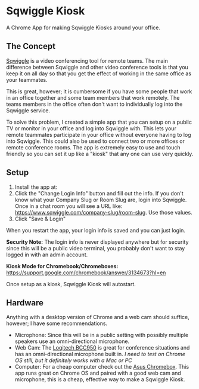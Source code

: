 # Sqwiggle Kiosk

A Chrome App for making Sqwiggle Kiosks around your office.

## The Concept
[Sqwiggle](https://www.sqwiggle.com/) is a video conferencing tool for remote teams. The main difference between Sqwiggle and other video conference tools is that you keep it on all day so that you get the effect of working in the same office as your teammates.

This is great, however; it is cumbersome if you have some people that work in an office together and some team members that work remotely.  The teams members in the office often don't want to individually log into the Sqwiggle service.

To solve this problem, I created a simple app that you can setup on a public TV or monitor in your office and log into Sqwiggle with.  This lets your remote teammates participate in your office without everyone having to log into Sqwiggle. This could also be used to connect two or more offices or remote conference rooms. The app is extremely easy to use and touch friendly so you can set it up like a "kiosk" that any one can use very quickly.

## Setup

1. Install the app at: 
2. Click the "Change Login Info" button and fill out the info. If you don't know what your Company Slug or Room Slug are, login into Sqwiggle. Once in a chat room you will see a URL like: https://www.sqwiggle.com/company-slug/room-slug. Use those values.
3. Click "Save & Login"

When you restart the app, your login info is saved and you can just login.

**Security Note:** The login info is never displayed anywhere but for security since this will be a public video terminal, you probably don't want to stay logged in with an admin account.

**Kiosk Mode for Chromebook/Chromeboxes:** https://support.google.com/chromebook/answer/3134673?hl=en

Once setup as a kiosk, Sqwiggle Kiosk will autostart.

## Hardware

Anything with a desktop version of Chrome and a web cam should suffice, however; I have some recommendations.

* Microphone: Since this will be in a public setting with possibly multiple speakers use an omni-directional microphone.
* Web Cam: The [Logitech BCC950](http://www.logitech.com/en-us/product/conferencecam?crid=1545) is great for conference situations and has an omni-directional microphone built in. *I need to test on Chrome OS still, but it definitely works with a Mac or PC*
* Computer: For a cheap computer check out the [Asus Chromebox](http://promos.asus.com/us/chrome-os/chromebox/). This app runs great on Chrome OS and paired with a good web cam and microphone, this is a cheap, effective way to make a Sqwiggle Kiosk.

